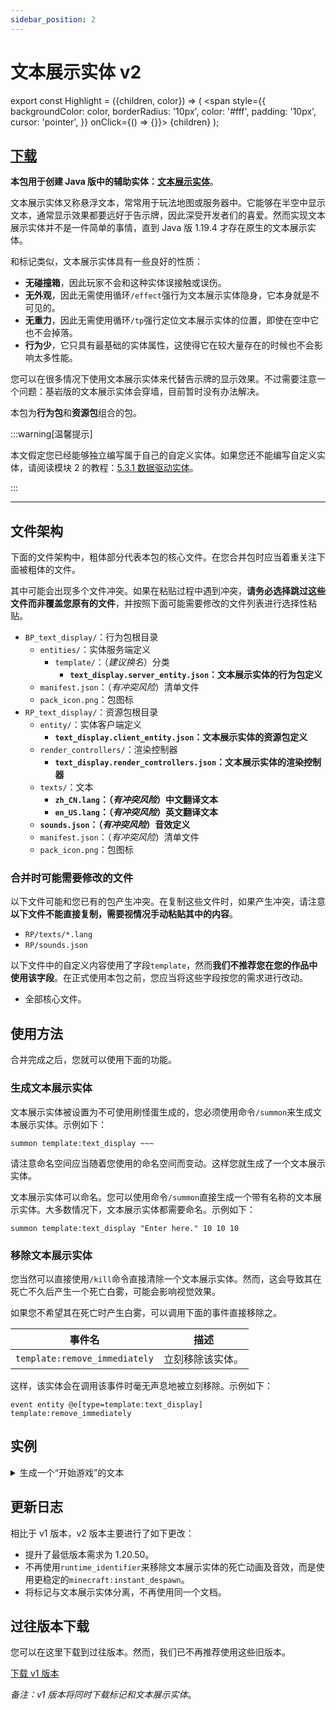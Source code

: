 ```yaml
---
sidebar_position: 2
---
```


# 文本展示实体 v2

export const Highlight = ({children, color}) => (
  <span
    style={{ backgroundColor: color, borderRadius: '10px', color: '#fff', padding: '10px', cursor: 'pointer', }}
    onClick={() => {}}>
    {children}
  </span>
);

## [<Highlight color="#25c2a0">下载</Highlight>](https://app.nekodrive.net/s/VZMid)

**本包用于创建 Java 版中的辅助实体：[文本展示实体](https://zh.minecraft.wiki/w/展示实体)**。

文本展示实体又称悬浮文本，常常用于玩法地图或服务器中。它能够在半空中显示文本，通常显示效果都要远好于告示牌，因此深受开发者们的喜爱。然而实现文本展示实体并不是一件简单的事情，直到 Java 版 1.19.4 才存在原生的文本展示实体。

和标记类似，文本展示实体具有一些良好的性质：

- **无碰撞箱**，因此玩家不会和这种实体误接触或误伤。
- **无外观**，因此无需使用循环`/effect`强行为文本展示实体隐身，它本身就是不可见的。
- **无重力**，因此无需使用循环`/tp`强行定位文本展示实体的位置，即使在空中它也不会掉落。
- **行为少**，它只具有最基础的实体属性，这使得它在较大量存在的时候也不会影响太多性能。

您可以在很多情况下使用文本展示实体来代替告示牌的显示效果。不过需要注意一个问题：基岩版的文本展示实体会穿墙，目前暂时没有办法解决。

本包为**行为包**和**资源包**组合的包。

:::warning[温馨提示]

本文假定您已经能够独立编写属于自己的自定义实体。如果您还不能编写自定义实体，请阅读模块 2 的教程：[5.3.1 数据驱动实体](/docs/tutorials/a2_addons/b5_combined_addons/3_custom_entities/1_data_driven_entities)。

:::

---

## 文件架构

下面的文件架构中，粗体部分代表本包的核心文件。在您合并包时应当着重关注下面被粗体的文件。

其中可能会出现多个文件冲突。如果在粘贴过程中遇到冲突，**请务必选择跳过这些文件而非覆盖您原有的文件**，并按照下面可能需要修改的文件列表进行选择性粘贴。

- `BP_text_display/`：行为包根目录
  - `entities/`：实体服务端定义
    - `template/`：（*建议换名*）分类
      - **`text_display.server_entity.json`：文本展示实体的行为包定义**
  - `manifest.json`：（*有冲突风险*）清单文件
  - `pack_icon.png`：包图标
- `RP_text_display/`：资源包根目录
  - `entity/`：实体客户端定义
    - **`text_display.client_entity.json`：文本展示实体的资源包定义**
  - `render_controllers/`：渲染控制器
    - **`text_display.render_controllers.json`：文本展示实体的渲染控制器**
  - `texts/`：文本
    - **`zh_CN.lang`：（*有冲突风险*）中文翻译文本**
    - **`en_US.lang`：（*有冲突风险*）英文翻译文本**
  - **`sounds.json`：（*有冲突风险*）音效定义**
  - `manifest.json`：（*有冲突风险*）清单文件
  - `pack_icon.png`：包图标

### 合并时可能需要修改的文件

以下文件可能和您已有的包产生冲突。在复制这些文件时，如果产生冲突，请注意**以下文件不能直接复制，需要视情况手动粘贴其中的内容**。

- `RP/texts/*.lang`
- `RP/sounds.json`

以下文件中的自定义内容使用了字段`template`，然而**我们不推荐您在您的作品中使用该字段**。在正式使用本包之前，您应当将这些字段按您的需求进行改动。

- 全部核心文件。

## 使用方法

合并完成之后，您就可以使用下面的功能。

### 生成文本展示实体

文本展示实体被设置为不可使用刷怪蛋生成的，您必须使用命令`/summon`来生成文本展示实体。示例如下：

```mcfunction
summon template:text_display ~~~
```

请注意命名空间应当随着您使用的命名空间而变动。这样您就生成了一个文本展示实体。

文本展示实体可以命名。您可以使用命令`/summon`直接生成一个带有名称的文本展示实体。大多数情况下，文本展示实体都需要命名。示例如下：

```mcfunction
summon template:text_display "Enter here." 10 10 10
```

### 移除文本展示实体

您当然可以直接使用`/kill`命令直接清除一个文本展示实体。然而，这会导致其在死亡不久后产生一个死亡白雾，可能会影响视觉效果。

如果您不希望其在死亡时产生白雾，可以调用下面的事件直接移除之。

| 事件名 | 描述 |
| --- | --- |
| `template:remove_immediately` | 立刻移除该实体。 |

这样，该实体会在调用该事件时毫无声息地被立刻移除。示例如下：

```mcfunction
event entity @e[type=template:text_display] template:remove_immediately
```

## 实例

<details>

<summary>生成一个“开始游戏”的文本</summary>

使用一个一次性执行的函数`init.mcfunction`来定义一个文本展示实体：

```mcfunction title="init.mcfunction" showLineNumbers
summon template:text_display "§b点击按钮以开始游戏" 10 10 10
```

</details>

## 更新日志

相比于 v1 版本，v2 版本主要进行了如下更改：

- 提升了最低版本需求为 1.20.50。
- 不再使用`runtime_identifier`来移除文本展示实体的死亡动画及音效，而是使用更稳定的`minecraft:instant_despawn`。
- 将标记与文本展示实体分离，不再使用同一个文档。

## 过往版本下载

您可以在这里下载到过往版本。然而，我们已不再推荐使用这些旧版本。

[<Highlight color="#25c2a0">下载 v1 版本</Highlight>](https://app.nekodrive.net/s/zgGi4)

*备注：v1 版本将同时下载标记和文本展示实体*。
